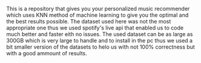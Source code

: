 This is a repository that gives you your personalized music recommender which uses KNN method of machine learning to give you the optimal and the best results possible. The dataset used here was not the most appropriate one thus we used spotify's live api that enabled us to code much better and faster eith no issues. 
The used dataset can be as large as 300GB which is very large to handle and to install in the pc thus we used a bit smaller version of the datasets to helo us with not 100% correctness but with a good ammount of results.
